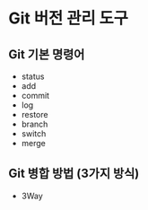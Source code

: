 # Git 버전 관리 도구
## Git 기본 명령어

- status
- add
- commit
- log
- restore
- branch
- switch
- merge

## Git 병합 방법 (3가지 방식)
- 3Way